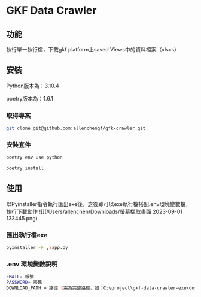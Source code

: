 # GKF Data Crawler

## 功能

執行單一執行檔，下載gkf platform上saved Views中的資料檔案（xlsxs）

## 安裝

Python版本為：3.10.4

poetry版本為：1.6.1

### 取得專案
```bash
git clone git@github.com:allenchengf/gfk-crawler.git
```

### 安裝套件
```bash
poetry env use python
```
```bash
poetry install
```
## 使用
以Pyinstaller指令執行匯出exe後，之後即可以exe執行檔搭配.env環境變數檔，執行下載動作
![](/Users/allenchen/Downloads/螢幕擷取畫面 2023-09-01 133445.png)
### 匯出執行檔exe
```bash
pyinstaller -F ,\app.py
```

### .env 環境變數說明
```bash
EMAIL= 帳號
PASSWORD= 密碼
DOWNLOAD_PATH = 路徑 (需為完整路徑，如：C:\project\gkf-data-crawler-exe\download)
```




